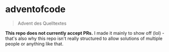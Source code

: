 # adventofcode
> Advent des Quelltextes

**This repo does not currently accept PRs.**
I made it mainly to show off (lol) - that's also why this repo isn't really
structured to allow solutions of multiple people or anything like that.
